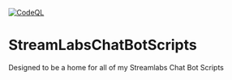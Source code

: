 [![CodeQL](https://github.com/davasorus/StreamLabsChatBotScripts/actions/workflows/codeql-analysis.yml/badge.svg)](https://github.com/davasorus/StreamLabsChatBotScripts/actions/workflows/codeql-analysis.yml)

# StreamLabsChatBotScripts
Designed to be a home for all of my Streamlabs Chat Bot Scripts
